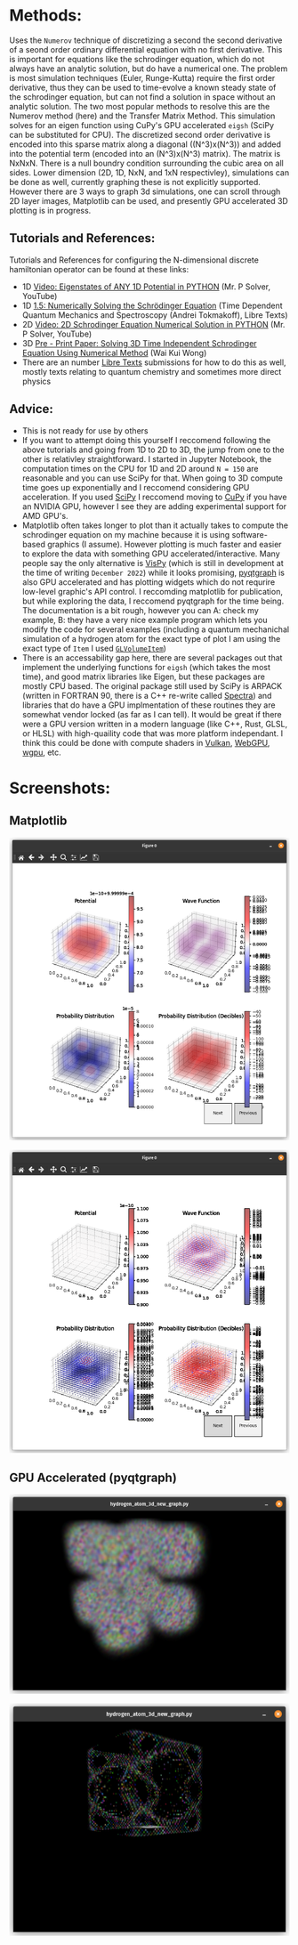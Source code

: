 # Methods: 
Uses the `Numerov` technique of discretizing a second the second derivative of a seond order ordinary differential equation with no first derivative. This is important for equations like the schrodinger equation, which do not always have an analytic solution, but do have a numerical one. The problem is most simulation techniques (Euler, Runge-Kutta) require the first order derivative, thus they can be used to time-evolve a known steady state of the schrodinger equation, but can not find a solution in space without an analytic solution. The two most popular methods to resolve this are the Numerov method (here) and the Transfer Matrix Method. This simulation solves for an eigen function using CuPy's GPU accelerated `eigsh` (SciPy can be substituted for CPU). The discretized second order derivative is encoded into this sparse matrix along a diagonal ((N^3)x(N^3)) and added into the potential term (encoded into an (N^3)x(N^3) matrix). The matrix is NxNxN. There is a null boundry condition surrounding the cubic area on all sides. Lower dimension (2D, 1D, NxN, and 1xN respectivley), simulations can be done as well, currently graphing these is not explicitly supported. However there are 3 ways to graph 3d simulations, one can scroll through 2D layer images, Matplotlib can be used, and presently GPU accelerated 3D plotting is in progress.



## Tutorials and References: 
Tutorials and References for configuring the N-dimensional discrete hamiltonian operator can be found at these links: 
- 1D [Video: Eigenstates of ANY 1D Potential in PYTHON](https://youtu.be/ay0zZ8SUMSk) (Mr. P Solver, YouTube)
- 1D [1.5: Numerically Solving the Schrödinger Equation](https://chem.libretexts.org/Bookshelves/Physical_and_Theoretical_Chemistry_Textbook_Maps/Time_Dependent_Quantum_Mechanics_and_Spectroscopy_(Tokmakoff)/01:_Overview_of_Time-Independent_Quantum_Mechanics/1.05:_Numerically_Solving_the_Schrodinger_Equation) (Time Dependent Quantum Mechanics and Spectroscopy (Andrei Tokmakoff), Libre Texts)
- 2D [Video: 2D Schrodinger Equation Numerical Solution in PYTHON](https://youtu.be/DF1SnjXZcbM) (Mr. P Solver, YouTube)
- 3D [Pre - Print Paper: Solving 3D Time Independent Schrodinger Equation Using Numerical Method](http://dx.doi.org/10.13140/RG.2.2.13878.01602/1) (Wai Kui Wong)
- There are an number [Libre Texts](https://libretexts.org/) submissions for how to do this as well, mostly texts relating to quantum chemistry and sometimes more direct physics 

## Advice: 
- This is not ready for use by others
- If you want to attempt doing this yourself I reccomend following the above tutorials and going from 1D to 2D to 3D, the jump from one to the other is relativley straightforward. I started in Jupyter Notebook, the computation times on the CPU for 1D and 2D around `N = 150` are reasonable and you can use SciPy for that. When going to 3D compute time goes up exponentially and I reccomend considering GPU acceleration. If you used [SciPy](https://scipy.org/) I reccomend moving to [CuPy](https://cupy.dev/) if you have an NVIDIA GPU, however I see they are adding experimental support for AMD GPU's.
- Matplotlib often takes longer to plot than it actually takes to compute the schrodinger equation on my machine because it is using software-based graphics (I assume). However plotting is much faster and easier to explore the data with something GPU accelerated/interactive. Many people say the only alternative is [VisPy](https://vispy.org/) (which is still in development at the time of writing `December 2022`) while it looks promising, [pyqtgraph](https://www.pyqtgraph.org/) is also GPU accelerated and has plotting widgets which do not requrire low-level graphic's API control. I reccomding matplotlib for publication, but while exploring the data, I reccomend pyqtgraph for the time being. The documentation is a bit rough, however you can A: check my example, B: they have a very nice example program which lets you modify the code for several examples (including a quantum mechanichal simulation of a hydrogen atom for the exact type of plot I am using the exact type of `Item` I used [`GLVolumeItem`](https://pyqtgraph.readthedocs.io/en/latest/api_reference/3dgraphics/glvolumeitem.html))
- There is an accessability gap here, there are several packages out that implement the underlying functions for `eigsh` (which takes the most time), and good matrix libraries like Eigen, but these packages are mostly CPU based. The original package still used by SciPy is ARPACK (written in FORTRAN 90, there is a C++ re-write called [Spectra](https://github.com/yixuan/spectra)) and libraries that do have a GPU implmentation of these routines they are somewhat vendor locked (as far as I can tell). It would be great if there were a GPU version written in a modern language (like C++, Rust, GLSL, or HLSL) with high-quaility code that was more platform independant. I think this could be done with compute shaders in [Vulkan](https://www.vulkan.org/), [WebGPU](https://gpuweb.github.io/gpuweb/), [wgpu](https://wgpu.rs/), etc.

# Screenshots: 
## Matplotlib
![Image](ScreenshotsAndGraphs/Screenshot_from_2022_12_10_00_43_22.png)

![Image](ScreenshotsAndGraphs/Screenshot_from_2022_12_10_00_53_54.png)
## GPU Accelerated (pyqtgraph)
![Image](ScreenshotsAndGraphs/Screenshot_from_2022_12_10_10_49_21.png)

![Image](ScreenshotsAndGraphs/Screenshot_from_2022_12_10_10_50_33.png)

